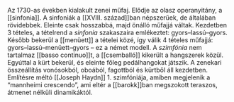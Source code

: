 Az 1730-as években kialakult zenei műfaj. Elődje az olasz operanyitány, a [[sinfonia]]. A sinfoniák a [[XVIII. század]]ban népszerűek, de általában rövidebbek. Eleinte csak hosszabbá, majd önálló műfajjá váltak. Kezdetben 3 tételes, a tételrend a *sinfonia* szakaszaira emlékeztet: gyors–lassú–gyors. Később bekerül a [[menüett]] a tételei közé, így válik 4 tételes műfajjá: gyors–lassú–menüett–gyors – ez a német modell.
A *szimfónia* nem tartalmaz [[basso continuo]]t, a [[csemballó]] kikerült a hangszerek közül. Egyúttal a kürt bekerül, és eleinte főleg pedálhangokat játszik. A zenekari összeállítás vonósokból, oboából, fagottból és kürtből áll kezdetben.
Említésre méltó [[Joseph Haydn]] 1. szimfóniája, amiben megjelenik a “mannheimi crescendo”, ami eltér a [[barokk]]ban megszokott teraszos, átmenet nélküli dinamikáktól.
